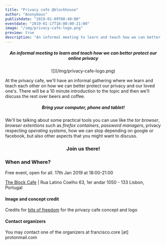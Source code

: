 ```yaml
---
title: "Privacy cafe @blockhouse"
author: "Anonymous"
publishdate: "2019-01-09T08:40:00"
eventdate: "2019-01-17T18:00:00-21:00"
image: "/img/privacy-cafe-logo.png"
preview: true
description: "An informal meeting to learn and teach how we can better protect our online privacy"
---
```


##### <center>**An informal meeting to learn and teach how we can better protect our online privacy**</center>

<center>![](/img/privacy-cafe-logo.png)</center>

At the privacy cafe, we'll have an informal gathering where we learn and teach each other on how we can better protect our privacy and our loved one's. There will be a 10 minute introduction to the topic and then we'll discuss the rest over beers and coffee.

##### <center>**Bring your computer, phone and tablet!**</center>

We'll be talking about some practical tools you can use like the *tor browser*, *browser extentions* such as *firefox containers*, *password managers*, privacy respecting *operating systems*, how we can stop depending on google or facebook, but also other aspects that you might want to discuss.


### <center>**Join us there!**</center>


### When and Where?

Free event, open for all. 17th Jan 2019 at 18:00-21:00

[The Block Cafe](http://theblock.cafe/) |  Rua Latino Coelho 63, 1er andar 1050 - 133 Lisbon, Portugal



#### Image and concept credit

Credits for [bits of freedom](https://bof.nl) for the privacy cafe concept and logo



#### Contact organizers

You may contact one of the organizers at francisco.core [at] protonmail.com
